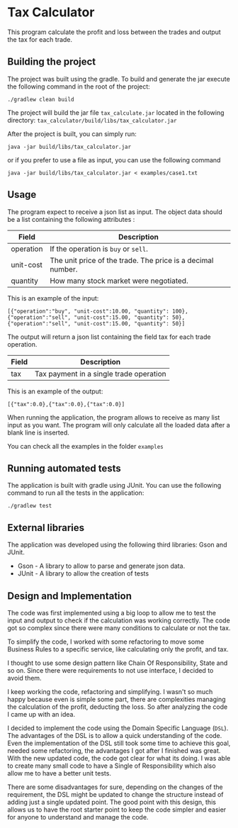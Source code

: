 # Tax Calculator

This program calculate the profit and loss between the trades and output the tax for each trade.

## Building the project

The project was built using the gradle. To build and generate the jar execute the following command in the root of the project:

```
./gradlew clean build
```

The project will build the jar file `tax_calculate.jar` located in the following directory: `tax_calculator/build/libs/tax_calculator.jar`

After the project is built, you can simply run:

```
java -jar build/libs/tax_calculator.jar 
```

or if you prefer to use a file as input, you can use the following command

```
java -jar build/libs/tax_calculator.jar < examples/case1.txt
```

## Usage

The program expect to receive a json list as input. The object data should be a list containing the following attributes
:


| Field     | Description                                                 |
|-----------|-------------------------------------------------------------|
| operation | If the operation is `buy` or `sell`.                        |
| unit-cost | The unit price of the trade. The price is a decimal number. |
| quantity  | How many stock market were negotiated.                      |

This is an example of the input:

```
[{"operation":"buy", "unit-cost":10.00, "quantity": 100},{"operation":"sell", "unit-cost":15.00, "quantity": 50},{"operation":"sell", "unit-cost":15.00, "quantity": 50}]
``` 

The output will return a json list containing the field tax for each trade operation.

| Field | Description                             |
|-------|-----------------------------------------|
| tax   | Tax payment in a single trade operation |

This is an example of the output:

```
[{"tax":0.0},{"tax":0.0},{"tax":0.0}]
```

When running the application, the program allows to receive as many list input as you want. The program will only calculate all the loaded
data after a blank line is inserted.

You can check all the examples in the folder `examples`

## Running automated tests

The application is built with gradle using JUnit. You can use the following command to run all the tests in the application:

```
./gradlew test
```

## External libraries

The application was developed using the following third libraries: Gson and JUnit.

* Gson - A library to allow to parse and generate json data.
* JUnit - A library to allow the creation of tests

## Design and Implementation

The code was first implemented using a big loop to allow me to test the input and output to check if the calculation was working correctly.
The code got so complex since there were many conditions to calculate or not the tax.

To simplify the code, I worked with some refactoring to move some Business Rules to a specific service, like calculating only the profit,
and tax. 

I thought to use some design pattern like Chain Of Responsibility, State and so on. Since there were requirements to not use interface, I 
decided to avoid them.

I keep working the code, refactoring and simplifying. I wasn't so much happy because even is simple some part, there are complexities managing
the calculation of the profit, deducting the loss. So after analyzing the code I came up with an idea. 

I decided to implement the code using the Domain Specific Language (`DSL`). The advantages of the DSL is to allow a quick understanding of the code.
Even the implementation of the DSL still took some time to achieve this goal, needed some refactoring, the advantages I got after I finished was great. 
With the new updated code, the code got clear for what its doing. I was able to create many small code to have a Single of Responsibility which also 
allow me to have a better unit tests.  
 
There are some disadvantages for sure, depending on the changes of the requirement, the DSL might be updated to change the structure instead of adding
just a single updated point. The good point with this design, this allows us to have the root starter point to keep the code simpler and easier for anyone 
to understand and manage the code. 